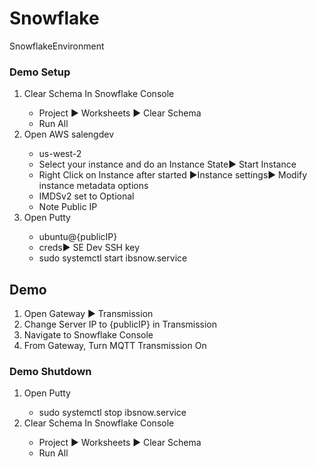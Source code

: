 # Snowflake
SnowflakeEnvironment

### Demo Setup

<ol>
    <li>Clear Schema In Snowflake Console</li>
    <ul>
      <li>Project ► Worksheets ► Clear Schema</li>
      <li>Run All</li>
    </ul>
     <li>Open AWS salengdev</li>
    <ul>
      <li>us-west-2</li>
      <li>Select your instance and do an Instance State► Start Instance </li>  
      <li>Right Click on Instance after started ►Instance settings► Modify instance metadata options</li>  
      <li>IMDSv2 set to Optional</li> 
      <li>Note Public IP</li> 
    </ul>   
    <li>Open Putty</li>
    <ul>
      <li>ubuntu@{publicIP}</li>
      <li>creds► SE Dev SSH key</li>
      <li>sudo systemctl start ibsnow.service</li>
    </ul>
</ol>

## Demo
<ol>
    <li>Open Gateway ► Transmission</li>
    <li>Change Server IP to {publicIP} in Transmission</li>
    <li>Navigate to Snowflake Console</li>
    <li>From Gateway, Turn MQTT Transmission On</li>
</ol>

### Demo Shutdown

<ol>
    <li>Open Putty</li>
    <ul>
      <li>sudo systemctl stop ibsnow.service</li>
    </ul>
    <li>Clear Schema In Snowflake Console</li>
    <ul>
      <li>Project ► Worksheets ► Clear Schema</li>
      <li>Run All</li>
    </ul>

</ol>
